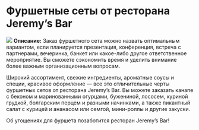 # Фуршетные сеты от ресторана Jeremy’s Bar
![](https://st.biglion.ru/c/w/672/h/378/cfs15/deal_offer/5d/3e/5d3e7e8f00e9c4c07e9ca8c4c3671df9.jpg)
**Описание:** Заказ фуршетного сета можно назвать оптимальным вариантом, если планируется презентация, конференция, встреча с партнерами, вечеринка, банкет или какое-либо другое ответственное мероприятие. Вы сможете сэкономить время и уделить внимание более важным организационным вопросам.

Широкий ассортимент, свежие ингредиенты, ароматные соусы и специи, красивое оформление — все это отличительные черты фуршетных сетов от ресторана Jeremy’s Bar. Вы можете заказать канапе с беконом и маринованными огурцами, бужениной, лососем, куриной грудкой, болгарским перцем и разными начинками, а также пикантный салат с курицей и ананасом или семгой, мини-роллы и другие закуски.

Об угощениях для фуршета позаботится ресторан Jeremy’s Bar!
